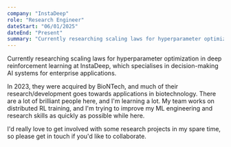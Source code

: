 ```yaml
---
company: "InstaDeep"
role: "Research Engineer"
dateStart: "06/01/2025" 
dateEnd: "Present"
summary: "Currently researching scaling laws for hyperparameter optimization in deep reinforcement learning at InstaDeep, an AI company and subsidiary of BioNTech."
---
```


Currently researching scaling laws for hyperparameter optimization in deep reinforcement learning at InstaDeep, which specialises in decision-making AI systems for enterprise applications.

In 2023, they were acquired by BioNTech, and much of their research/development goes towards applications in biotechnology. There are a lot of brilliant people here, and I'm learning a lot. My team works on distributed RL training, and I'm trying to improve my ML engineering and research skills as quickly as possible while here.

I'd really love to get involved with some research projects in my spare time, so please get in touch if you'd like to collaborate.